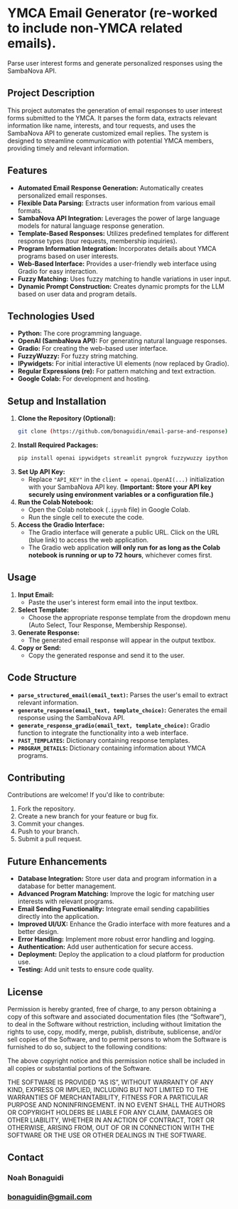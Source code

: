 # YMCA Email Generator (re-worked to include non-YMCA related emails).

Parse user interest forms and generate personalized responses using the SambaNova API.

## Project Description

This project automates the generation of email responses to user interest forms submitted to the YMCA. It parses the form data, extracts relevant information like name, interests, and tour requests, and uses the SambaNova API to generate customized email replies. The system is designed to streamline communication with potential YMCA members, providing timely and relevant information.

## Features

* **Automated Email Response Generation:** Automatically creates personalized email responses.
* **Flexible Data Parsing:** Extracts user information from various email formats.
* **SambaNova API Integration:** Leverages the power of large language models for natural language response generation.
* **Template-Based Responses:** Utilizes predefined templates for different response types (tour requests, membership inquiries).
* **Program Information Integration:** Incorporates details about YMCA programs based on user interests.
* **Web-Based Interface:** Provides a user-friendly web interface using Gradio for easy interaction.
* **Fuzzy Matching:** Uses fuzzy matching to handle variations in user input.
* **Dynamic Prompt Construction:** Creates dynamic prompts for the LLM based on user data and program details.

## Technologies Used

* **Python:** The core programming language.
* **OpenAI (SambaNova API):** For generating natural language responses.
* **Gradio:** For creating the web-based user interface.
* **FuzzyWuzzy:** For fuzzy string matching.
* **IPywidgets:** For initial interactive UI elements (now replaced by Gradio).
* **Regular Expressions (re):** For pattern matching and text extraction.
* **Google Colab:** For development and hosting.

## Setup and Installation

1.  **Clone the Repository (Optional):**
    ```bash
    git clone (https://github.com/bonaguidin/email-parse-and-response)
    ```
2.  **Install Required Packages:**
    ```bash
    pip install openai ipywidgets streamlit pyngrok fuzzywuzzy ipython gradio
    ```
3.  **Set Up API Key:**
    * Replace `"API_KEY"` in the `client = openai.OpenAI(...)` initialization with your SambaNova API key. **(Important: Store your API key securely using environment variables or a configuration file.)**
4.  **Run the Colab Notebook:**
    * Open the Colab notebook (`.ipynb` file) in Google Colab.
    * Run the single cell to execute the code.
5.  **Access the Gradio Interface:**
    * The Gradio interface will generate a public URL. Click on the URL (blue link) to access the web application.
    * The Gradio web application **will only run for as long as the Colab notebook is running or up to 72 hours**, whichever comes first. 

## Usage

1.  **Input Email:**
    * Paste the user's interest form email into the input textbox.
2.  **Select Template:**
    * Choose the appropriate response template from the dropdown menu (Auto Select, Tour Response, Membership Response).
3.  **Generate Response:**
    * The generated email response will appear in the output textbox.
4.  **Copy or Send:**
    * Copy the generated response and send it to the user.

## Code Structure

* **`parse_structured_email(email_text)`:** Parses the user's email to extract relevant information.
* **`generate_response(email_text, template_choice)`:** Generates the email response using the SambaNova API.
* **`generate_response_gradio(email_text, template_choice)`:** Gradio function to integrate the functionality into a web interface.
* **`PAST_TEMPLATES`:** Dictionary containing response templates.
* **`PROGRAM_DETAILS`:** Dictionary containing information about YMCA programs.

## Contributing

Contributions are welcome! If you'd like to contribute:

1.  Fork the repository.
2.  Create a new branch for your feature or bug fix.
3.  Commit your changes.
4.  Push to your branch.
5.  Submit a pull request.

## Future Enhancements

* **Database Integration:** Store user data and program information in a database for better management.
* **Advanced Program Matching:** Improve the logic for matching user interests with relevant programs.
* **Email Sending Functionality:** Integrate email sending capabilities directly into the application.
* **Improved UI/UX:** Enhance the Gradio interface with more features and a better design.
* **Error Handling:** Implement more robust error handling and logging.
* **Authentication:** Add user authentication for secure access.
* **Deployment:** Deploy the application to a cloud platform for production use.
* **Testing:** Add unit tests to ensure code quality.

## License

Permission is hereby granted, free of charge, to any person obtaining a copy of this software and associated documentation files (the “Software”), to deal in the Software without restriction, including without limitation the rights to use, copy, modify, merge, publish, distribute, sublicense, and/or sell copies of the Software, and to permit persons to whom the Software is furnished to do so, subject to the following conditions:

The above copyright notice and this permission notice shall be included in all copies or substantial portions of the Software.

THE SOFTWARE IS PROVIDED “AS IS”, WITHOUT WARRANTY OF ANY KIND, EXPRESS OR IMPLIED, INCLUDING BUT NOT LIMITED TO THE WARRANTIES OF MERCHANTABILITY, FITNESS FOR A PARTICULAR PURPOSE AND NONINFRINGEMENT. IN NO EVENT SHALL THE AUTHORS OR COPYRIGHT HOLDERS BE LIABLE FOR ANY CLAIM, DAMAGES OR OTHER LIABILITY, WHETHER IN AN ACTION OF CONTRACT, TORT OR OTHERWISE, ARISING FROM, OUT OF OR IN CONNECTION WITH THE SOFTWARE OR THE USE OR OTHER DEALINGS IN THE SOFTWARE.

## Contact

### Noah Bonaguidi
### bonaguidin@gmail.com
